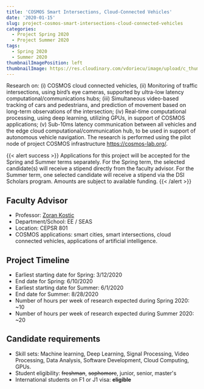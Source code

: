 ```yaml
---
title: 'COSMOS Smart Intersections, Cloud-Connected Vehicles'
date: '2020-01-15'
slug: project-cosmos-smart-intersections-cloud-connected-vehicles
categories:
  - Project Spring 2020
  - Project Summer 2020
tags:
  - Spring 2020
  - Summer 2020
thumbnailImagePosition: left
thumbnailImage: https://res.cloudinary.com/vdoriecu/image/upload/c_thumb,w_200,g_face/v1579110178/construction_c6dqbd.png
---
```

Research on: (i) COSMOS cloud connected vehicles, (ii) Monitoring of traffic intersections, using bird’s eye cameras, supported by ultra-low latency computational/communications hubs; (iii) Simultaneous video-based tracking of cars and pedestrians, and prediction of movement based on long-term observations of the intersection; (iv) Real-time computational processing, using deep learning, utilizing GPUs, in support of COSMOS applications; (v) Sub-10ms latency communication between all vehicles and the edge cloud computational/communication hub, to be used in support of autonomous vehicle navigation. The research is performed using the pilot node of project COSMOS infrastructure https://cosmos-lab.org/.

<!--more-->

{{< alert success >}}
Applications for this project will be accepted for the Spring and Summer terms separately. For the Spring term, the selected candidate(s) will receive a stipend directly from the faculty advisor. For the Summer term, one selected candidate will receive a stipend via the DSI Scholars program. Amounts are subject to available funding.
{{< /alert >}}

## Faculty Advisor
+ Professor: [Zoran Kostic](https://wimnet.ee.columbia.edu/portfolio/cosmos/)
+ Department/School: EE / SEAS
+ Location: CEPSR 801
+ COSMOS applications: smart cities, smart intersections, cloud connected vehicles, applications of artificial intelligence.

## Project Timeline
+ Earliest starting date for Spring: 3/12/2020
+ End date for Spring: 6/10/2020
+ Earliest starting date for Summer: 6/1/2020
+ End date for Summer: 8/28/2020
+ Number of hours per week of research expected during Spring 2020: ~10
+ Number of hours per week of research expected during Summer 2020: ~20

## Candidate requirements
+ Skill sets: Machine learning, Deep Learning, Signal Processing, Video Processing, Data Analysis, Software Development, Cloud Computing, GPUs.
+ Student eligibility: ~~freshman~~, ~~sophomore~~, junior, senior, master's
+ International students on F1 or J1 visa: **eligible**

